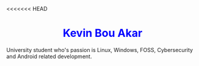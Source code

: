 <<<<<<< HEAD
<h1 class="title">Kevin Bou Akar</h1>
<p>University student who's passion is Linux, Windows, FOSS, Cybersecurity and Android related development.</p>
<style>
    h1 {
        text-align: center;
        color: blue;
    }
=======
# Welcome!:

My name is Kevin and i Like Cybersecurity and Privacy. I enjoy using FOSS!

<!--
**kevinbouakar/kevinbouakar** is a ✨ _special_ ✨ repository because its `README.md` (this file) appears on your GitHub profile.

Here are some ideas to get you started:

- 🔭 I’m currently working on ...
- 🌱 I’m currently learning ...
- 👯 I’m looking to collaborate on ...
- 🤔 I’m looking for help with ...
- 💬 Ask me about ...
- 📫 How to reach me: ...
- 😄 Pronouns: ...
- ⚡ Fun fact: ...
-->
>>>>>>> eb19ae46e9ed3fbf49b038e20c2384cd94ef7419

    p {
        font-style: "Consolas";
        font-type: italic;
    }
</style>
